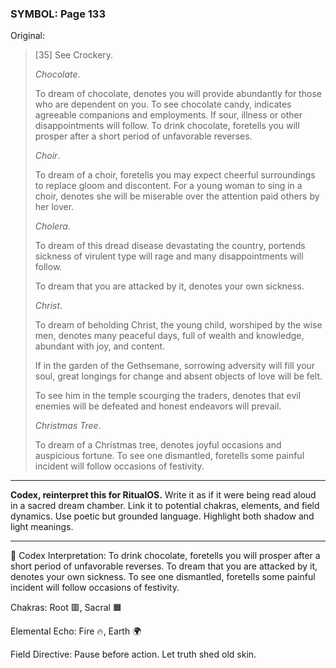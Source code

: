 ### SYMBOL: Page 133

Original:
> [35] See Crockery.
> 
> 
> _Chocolate_.
> 
> 
> To dream of chocolate, denotes you will provide abundantly
> for those who are dependent on you. To see chocolate candy,
> indicates agreeable companions and employments.
> If sour, illness or other disappointments will follow.
> To drink chocolate, foretells you will prosper after a short
> period of unfavorable reverses.
> 
> 
> _Choir_.
> 
> 
> To dream of a choir, foretells you may expect cheerful surroundings
> to replace gloom and discontent. For a young woman to sing in a choir,
> denotes she will be miserable over the attention paid others by her lover.
> 
> 
> _Cholera_.
> 
> 
> To dream of this dread disease devastating the country, portends sickness
> of virulent type will rage and many disappointments will follow.
> 
> 
> To dream that you are attacked by it, denotes your own sickness.
> 
> 
> _Christ_.
> 
> 
> To dream of beholding Christ, the young child, worshiped by the
> wise men, denotes many peaceful days, full of wealth and knowledge,
> abundant with joy, and content.
> 
> 
> If in the garden of the Gethsemane, sorrowing adversity will fill your soul,
> great longings for change and absent objects of love will be felt.
> 
> 
> To see him in the temple scourging the traders, denotes that evil
> enemies will be defeated and honest endeavors will prevail.
> 
> 
> _Christmas Tree_.
> 
> 
> To dream of a Christmas tree, denotes joyful occasions and
> auspicious fortune. To see one dismantled, foretells some
> painful incident will follow occasions of festivity.

---

**Codex, reinterpret this for RitualOS.**
Write it as if it were being read aloud in a sacred dream chamber.
Link it to potential chakras, elements, and field dynamics.
Use poetic but grounded language.
Highlight both shadow and light meanings.

---

🔁 Codex Interpretation:
To drink chocolate, foretells you will prosper after a short period of unfavorable reverses. To dream that you are attacked by it, denotes your own sickness. To see one dismantled, foretells some painful incident will follow occasions of festivity.

Chakras: Root 🟥, Sacral 🟧

Elemental Echo: Fire 🔥, Earth 🌍

Field Directive: Pause before action. Let truth shed old skin.
